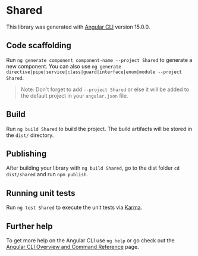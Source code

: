 # Shared

This library was generated with [Angular CLI](https://github.com/angular/angular-cli) version 15.0.0.

## Code scaffolding

Run `ng generate component component-name --project Shared` to generate a new component. You can also use `ng generate directive|pipe|service|class|guard|interface|enum|module --project Shared`.
> Note: Don't forget to add `--project Shared` or else it will be added to the default project in your `angular.json` file. 

## Build

Run `ng build Shared` to build the project. The build artifacts will be stored in the `dist/` directory.

## Publishing

After building your library with `ng build Shared`, go to the dist folder `cd dist/shared` and run `npm publish`.

## Running unit tests

Run `ng test Shared` to execute the unit tests via [Karma](https://karma-runner.github.io).

## Further help

To get more help on the Angular CLI use `ng help` or go check out the [Angular CLI Overview and Command Reference](https://angular.io/cli) page.
